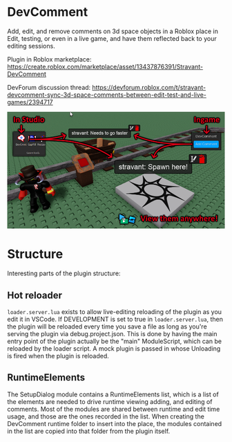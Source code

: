 # DevComment

Add, edit, and remove comments on 3d space objects in a Roblox place in Edit, testing, or even in a live game, and have them reflected back to your editing sessions.

Plugin in Roblox marketplace: https://create.roblox.com/marketplace/asset/13437876391/Stravant-DevComment

DevForum discussion thread: https://devforum.roblox.com/t/stravant-devcomment-sync-3d-space-comments-between-edit-test-and-live-games/2394717

![DevComment](https://github.com/stravant/DevComment/blob/master/images/DevForumSplash.png?raw=true)

# Structure

Interesting parts of the plugin structure:

## Hot reloader

`loader.server.lua` exists to allow live-editing reloading of the plugin as you edit it in VSCode. If DEVELOPMENT is set to true in `loader.server.lua`, then the plugin will be reloaded every time you save a file as long as you're serving the plugin via debug.project.json. This is done by having the main entry point of the plugin actually be the "main" ModuleScript, which can be reloaded by the loader script. A mock plugin is passed in whose Unloading is fired when the plugin is reloaded.

## RuntimeElements

The SetupDialog module contains a RuntimeElements list, which is a list of the elements are needed to drive runtime viewing adding, and editing of comments. Most of the modules are shared between runtime and edit time usage, and those are the ones recorded in the list. When creating the DevComment runtime folder to insert into the place, the modules contained in the list are copied into that folder from the plugin itself.
